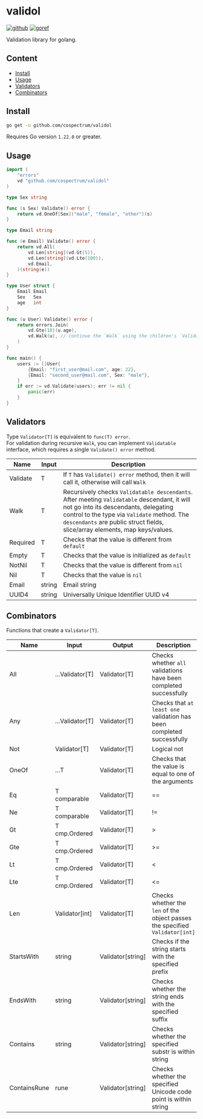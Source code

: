 # validol
[![github]](https://github.com/cospectrum/validol)
[![goref]](https://pkg.go.dev/github.com/cospectrum/validol)

[github]: https://img.shields.io/badge/github-cospectrum/validol-8da0cb?logo=github
[goref]: https://pkg.go.dev/badge/github.com/cospectrum/validol

Validation library for golang.

## Content
- [Install](#install)
- [Usage](#usage)
- [Validators](#validators)
- [Combinators](#combinators)

## Install
```sh
go get -u github.com/cospectrum/validol
```
Requires Go version `1.22.0` or greater.

## Usage

```go
import (
	"errors"
	vd "github.com/cospectrum/validol"
)

type Sex string

func (s Sex) Validate() error {
	return vd.OneOf[Sex]("male", "female", "other")(s)
}

type Email string

func (e Email) Validate() error {
	return vd.All(
		vd.Len[string](vd.Gt(5)),
		vd.Len[string](vd.Lte(100)),
		vd.Email,
	)(string(e))
}

type User struct {
	Email Email
	Sex   Sex
	age   int
}

func (u User) Validate() error {
	return errors.Join(
		vd.Gte(18)(u.age),
		vd.Walk(u), // continue the `Walk` using the children's `Validate` methods
	)
}

func main() {
	users := []User{
		{Email: "first_user@mail.com", age: 22},
		{Email: "second_user@mail.com", Sex: "male"},
	}
	if err := vd.Validate(users); err != nil {
		panic(err)
	}
}
```

## Validators
Type `Validator[T]` is equivalent to `func(T) error`. \
For validation during recursive `Walk`, you can implement `Validatable` interface,
which requires a single `Validate() error` method.

| Name | Input | Description | 
| - | - | - |
| Validate | T | If `T` has `Validate() error` method, then it will call it, otherwise will call `Walk` |
| Walk | T | Recursively checks `Validatable descendants`. After meeting `Validatable` descendant, it will not go into its descendants, delegating control to the type via `Validate` method. The `descendants` are public struct fields, slice/array elements, map keys/values. |
| Required | T | Checks that the value is different from `default` |
| Empty | T | Checks that the value is initialized as `default` |
| NotNil | T | Checks that the value is different from `nil` |
| Nil | T | Checks that the value is `nil` |
| Email | string | Email string |
| UUID4 | string | Universally Unique Identifier UUID v4 |

## Combinators
Functions that create a `Validator[T]`.

| Name | Input | Output | Description |
| - | - | - | - |
| All | ...Validator[T] | Validator[T] | Checks whether `all` validations have been completed successfully |
| Any | ...Validator[T] | Validator[T] | Checks that `at least one` validation has been completed successfully |
| Not | Validator[T] | Validator[T] | Logical not |
| OneOf | ...T | Validator[T] | Checks that the value is equal to one of the arguments | 
| Eq | T comparable | Validator[T] | == |
| Ne | T comparable | Validator[T] | != |
| Gt | T cmp.Ordered | Validator[T] | > |
| Gte | T cmp.Ordered | Validator[T] | >= |
| Lt | T cmp.Ordered | Validator[T] | < |
| Lte | T cmp.Ordered | Validator[T] | <= |
| Len | Validator[int] | Validator[T] | Checks whether the `len` of the object passes the specified `Validator[int]` |
| StartsWith | string | Validator[string] | Checks if the string starts with the specified prefix |
| EndsWith | string | Validator[string] | Checks whether the string ends with the specified suffix |
| Contains | string | Validator[string] | Checks whether the specified substr is within string |
| ContainsRune | rune | Validator[string] | Checks whether the specified Unicode code point is within string |
